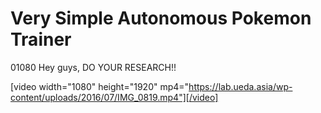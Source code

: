 # Very Simple Autonomous Pokemon Trainer
01080 Hey guys, DO YOUR RESEARCH!!

[video width="1080" height="1920" mp4="https://lab.ueda.asia/wp-content/uploads/2016/07/IMG_0819.mp4"][/video]


